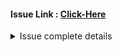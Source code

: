#### Issue Link : [Click-Here](https://github.com/opencv/opencv/issues/26393)

<details>
<summary>Issue complete details</summary>

### Overview of ML Concepts

Before we dive into the details of the `parseExpandDims` function, let's briefly explain some terms:
- **Tensor**: In ML, a tensor is a multi-dimensional array of numbers. Depending on the number of dimensions, it can be a scalar (0D), vector (1D), matrix (2D), or a higher-dimensional structure (e.g., 3D or 4D).
- **Data Layout**: This refers to how data is organized in a tensor. Two common formats are:
  - **NHWC**: The data is organized as (batch, height, width, channels). Commonly used in TensorFlow.
  - **NCHW**: The data is organized as (batch, channels, height, width). Often used in frameworks like PyTorch and in OpenCV's DNN module.
- **ExpandDims**: An operation that adds a new dimension to a tensor at a specified axis, effectively reshaping the data.

---

### Step-by-Step Explanation of the Code

#### 1. **Function Signature and Initial Setup**
```cpp
void TFImporter::parseExpandDims(tensorflow::GraphDef& net, const tensorflow::NodeDef& layer, LayerParams& layerParams)
```
- **Purpose**: This function is part of the `TFImporter` class. It handles the conversion of a TensorFlow `ExpandDims` operation into a format that OpenCV's DNN module can understand and use.
- **Inputs**:
  - `tensorflow::GraphDef& net`: The entire TensorFlow graph definition, which contains all layers and connections.
  - `const tensorflow::NodeDef& layer`: The current layer being processed.
  - `LayerParams& layerParams`: Stores the parameters for the current layer.

---

### Initial Checks and Preparations

#### 2. **Retrieving Basic Information and Ensuring Inputs Exist**
```cpp
const std::string& name = layer.name(); // Gets the name of the layer.
const int num_inputs = layer.input_size(); // Gets the number of inputs to this layer.

CV_Assert(!netInputShapes.empty()); // Asserts that input shapes are defined.
CV_CheckGT(num_inputs, 0, ""); // Checks that the layer has more than 0 inputs.
```
- **Explanation**:
  - `name`: Stores the name of the current `ExpandDims` layer.
  - `num_inputs`: The number of inputs to the layer. The `ExpandDims` layer should have at least one input.
  - `CV_Assert` and `CV_CheckGT`: These are safety checks to ensure that the input shapes are defined and the layer has inputs. If these conditions aren't met, the program will raise an error.

---

### Parsing the Input

#### 3. **Parsing the First Input and Getting Data Layout**
```cpp
Pin inpId = parsePin(layer.input(0)); // Parses the identifier of the first input.
DataLayout inpLayout = getDataLayout(layer.input(0), data_layouts); // Retrieves the data layout (e.g., NHWC or NCHW).
```
- **Explanation**:
  - `parsePin`: This function extracts the identifier (`Pin`) of the first input tensor to the `ExpandDims` layer.
  - `getDataLayout`: Determines the data layout of the input tensor. The data layout is important because operations might need to be adjusted depending on whether the data is organized as NHWC or NCHW.

#### 4. **Setting Up Shapes for Input and Output**
```cpp
std::vector<MatShape> inShape_, outShape_;
int inpIdindex = layer_id.find(inpId.name)->second;
```
- **Explanation**:
  - `inShape_` and `outShape_`: Vectors to hold the shapes of the input and output tensors.
  - `inpIdindex`: Uses the identifier `inpId` to find the index of the input layer in the `layer_id` map. This index is used to look up shapes later.

---

### Shape Inference with Error Handling

#### 5. **Attempting to Infer Shapes and Handling Errors**
```cpp
try {
    dstNet.getLayerShapes(netInputShapes, inpIdindex, inShape_, outShape_);
} catch (const cv::Exception& e) {
    CV_LOG_WARNING(NULL, "Shape inference failed for layer '" << name << "': " << e.what());
    // Fallback to input shape if shape inference fails
    outShape_ = {inShape_};
}
```
- **Explanation**:
  - **Shape Inference**: The code tries to infer the shapes of the input and output tensors using `dstNet.getLayerShapes`. Shape inference is important for understanding how data flows through the network and ensuring compatibility between layers.
  - **Error Handling**: If shape inference fails, the code catches the exception, logs a warning message, and falls back to using the input shape as the output shape. This ensures the function can proceed even if shape inference isn't perfect.

---

### Working with Input and Output Shapes

#### 6. **Initializing Input and Output Shapes**
```cpp
MatShape inpShape = outShape_[0]; // Uses the inferred shape as the input shape.
std::vector<int> outShape = inpShape; // Initializes the output shape to be the same as the input shape.
int outShapeSize = outShape.size();
```
- **Explanation**:
  - `inpShape`: The shape of the input tensor. This is set to the first element of `outShape_` (inferred shapes).
  - `outShape`: Initializes the output shape to match the input shape. This will later be modified to account for the new dimension added by `ExpandDims`.
  - `outShapeSize`: The size (number of dimensions) of the output shape.

---

### Determining the Axis for Expansion

#### 7. **Handling the Axis Parameter**
```cpp
int axis;
if (layer.input_size() > 1 && value_id.find(layer.input(1)) != value_id.end()) {
    // Axis provided as a constant input
    axis = getConstBlob(layer, value_id, 1).int_val().Get(0);
} else if (layerParams.has("axis")) {
    // Axis provided as an attribute
    axis = layerParams.get<int>("axis");
} else {
    CV_Error(Error::StsBadArg, "ExpandDims layer " + name + " requires axis parameter");
}
```
- **Explanation**:
  - The `axis` specifies where to add the new dimension. For example, in a 3D tensor with shape (2, 3, 4), adding a new dimension at axis 1 would result in (2, 1, 3, 4).
  - The code checks if the axis is provided as a constant input (another tensor) or as an attribute in `layerParams`. If neither is available, it raises an error.

---

### Converting Negative Axis Values

#### 8. **Handling Negative Axis Values**
```cpp
if (axis < 0) {
    axis = inpShape.size() + axis + 1;
}
CV_Assert(0 <= axis && axis <= inpShape.size());
```
- **Explanation**:
  - **Negative Axis Handling**: In TensorFlow and other ML frameworks, negative axis values count from the end. For instance, an axis of -1 would refer to the last dimension. The code converts negative axes to positive values using the formula `inpShape.size() + axis + 1`.
  - **Safety Check**: Ensures the axis is within a valid range.

---

### Layout Conversion Logic

#### 9. **Determining If Layout Conversion Is Needed**
```cpp
bool needsLayoutConversion = false;

// After ExpandDims, 3D data will become 4D data, and OpenCV uses NCHW for 4D data.
if (outShapeSize == 3) {
    if (axis != outShapeSize) {
        needsLayoutConversion = true;
        int order[] = {0, 2, 1};  // Convert NHC (OpenCV's 3D layout) to NCH.
        addPermuteLayer(order, name + "/nch", inpId, 3);
        std::swap(outShape[1], outShape[2]);
    }
    axis = (axis != 0) ? (axis % outShapeSize + 1) : 2;
}
```
- **Explanation**:
  - **3D to 4D Conversion**: If the input is 3D, adding a new dimension makes it 4D. OpenCV uses the NCHW layout for 4D tensors. The code checks if a layout conversion is needed and adds a `PermuteLayer` if so. The `PermuteLayer` rearranges the data order to match NCHW.
  - The `std::swap` function swaps dimensions to adjust the shape correctly.

#### 10. **Handling 4D Data (NHWC to NCHW Conversion)**
```cpp
if (inpShape.size() == 4) {
    if (inpLayout == DNN_LAYOUT_NHWC) {
        static const int nhwc_to_nchw[] = {0, 3, 1, 2};
        if (axis > 0 && axis < 4) {
            axis = nhwc_to_nchw[axis];
        }
    }

    if (axis == inpShape.size() && inpLayout == DNN_LAYOUT_NHWC) {
        needsLayoutConversion = true;
        int order[] =

 {0, 3, 1, 2};  // NHWC to NCHW conversion
        addPermuteLayer(order, name + "/nchw", inpId, inpShape.size());
        std::swap(outShape[1], outShape[3]);
        std::swap(outShape[2], outShape[3]);
    }
}
```
- **Explanation**:
  - For 4D data, the code checks if the layout is NHWC. If so, it adjusts the `axis` value to be compatible with NCHW.
  - If the `axis` is the last dimension and the layout is NHWC, it performs a conversion to NCHW using a `PermuteLayer`.

---

### Final Adjustments and Layer Registration

#### 11. **Adjusting the Output Shape and Registering the Layer**
```cpp
outShape.insert(outShape.begin() + axis, 1);
layerParams.set("shape", DictValue::arrayInt<int*>(&outShape[0], outShape.size()));

if (needsLayoutConversion) {
    layerParams.set("layout", DictValue::get("NCHW"));
}

addLayer(layerParams, inpId, outShape.size(), name, axis);
```
- **Explanation**:
  - **Adding the New Dimension**: The code inserts a new dimension of size 1 at the specified `axis`.
  - **Setting Layer Parameters**: Updates `layerParams` to include the new shape and layout information.
  - **Layer Registration**: Finally, the code registers the `ExpandDims` layer with the updated parameters.

---

### Summary

The `parseExpandDims` function carefully handles the conversion of TensorFlow's `ExpandDims` operation into OpenCV's DNN format. It ensures compatibility between different data layouts (NHWC vs. NCHW) and provides error handling for shape inference. The code is complex because it needs to consider various cases, such as different input shapes and layouts, to work correctly across a range of neural network architectures.</details>
